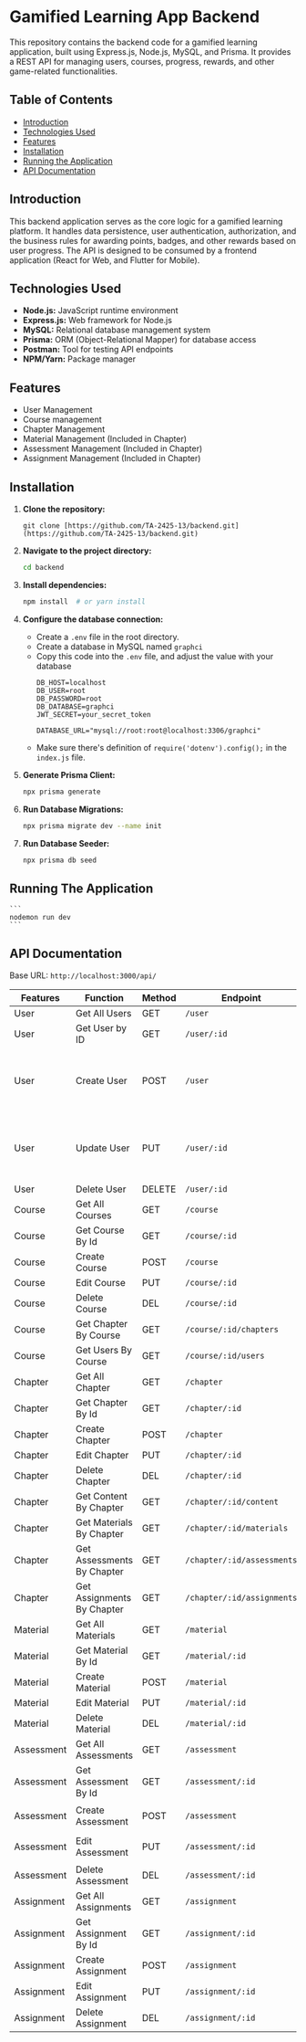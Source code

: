 # Gamified Learning App Backend

This repository contains the backend code for a gamified learning application, built using Express.js, Node.js, MySQL, and Prisma.  It provides a REST API for managing users, courses, progress, rewards, and other game-related functionalities.

## Table of Contents

- [Introduction](#introduction)
- [Technologies Used](#technologies-used)
- [Features](#features)
- [Installation](#installation)
- [Running the Application](#running-the-application)
- [API Documentation](#api-documentation)

## Introduction

This backend application serves as the core logic for a gamified learning platform. It handles data persistence, user authentication, authorization, and the business rules for awarding points, badges, and other rewards based on user progress.  The API is designed to be consumed by a frontend application (React for Web, and Flutter for Mobile).

## Technologies Used

- **Node.js:** JavaScript runtime environment
- **Express.js:** Web framework for Node.js
- **MySQL:** Relational database management system
- **Prisma:** ORM (Object-Relational Mapper) for database access
- **Postman:** Tool for testing API endpoints
- **NPM/Yarn:** Package manager

## Features

- User Management
- Course management
- Chapter Management
- Material Management (Included in Chapter)
- Assessment Management (Included in Chapter)
- Assignment Management (Included in Chapter)

## Installation

1. **Clone the repository:**

    ```
    git clone [https://github.com/TA-2425-13/backend.git](https://github.com/TA-2425-13/backend.git)
    ```

2. **Navigate to the project directory:**

    ```bash
   cd backend

3. **Install dependencies:**

    ```bash
   npm install  # or yarn install

4. **Configure the database connection:**

    - Create a `.env` file in the root directory.
    - Create a database in MySQL named `graphci`
    - Copy this code into the `.env` file, and adjust the value with your database
        ```
        DB_HOST=localhost
        DB_USER=root
        DB_PASSWORD=root
        DB_DATABASE=graphci
        JWT_SECRET=your_secret_token

        DATABASE_URL="mysql://root:root@localhost:3306/graphci"
        ```
    - Make sure there's definition of `require('dotenv').config();` in the `index.js` file.

4. **Generate Prisma Client:**

    ```bash
   npx prisma generate

5. **Run Database Migrations:**

    ```bash
   npx prisma migrate dev --name init

   
6. **Run Database Seeder:**

    ```bash
   npx prisma db seed

## Running The Application

    ```
    nodemon run dev
    ```

## API Documentation

Base URL:
`http://localhost:3000/api/`

| Features  | Function  | Method    | Endpoint      | Body      |
| --------  | --------- |---------- |-------------- | --------  |
| User      | Get All Users | GET       | `/user`       | -   |
| User    | Get User by ID | GET       | `/user/:id`   | -  |
| User    | Create User | POST      | `/user`       | `{name, username, password, role, studentId, points, student_course, student_badge, instructor_id, instructor_course}` |
| User    | Update User | PUT       | `/user/:id`   | `{name, username, password, role, studentId, points, student_course, student_badge, instructor_id, instructor_course}`    |
| User    | Delete User | DELETE    | `/user/:id`   |   -     |
| Course        | Get All Courses       | GET           | `/course`         | -                       |
| Course        | Get Course By Id      | GET           | `/course/:id`     | -                       |
| Course        | Create Course         | POST          | `/course`         | `{code, name}`          |
| Course        | Edit Course           | PUT           | `/course/:id`     | `{code, name}`          |
| Course        | Delete Course         | DEL           | `/course/:id`     | -                       |
| Course        | Get Chapter By Course | GET           | `/course/:id/chapters`    | -               |
| Course        | Get Users By Course   | GET           | `/course/:id/users`       | -               |
| Chapter       | Get All Chapter       | GET           | `/chapter`        | -                       |
| Chapter       | Get Chapter By Id     | GET           | `/chapter/:id`    | -                       |
| Chapter       | Create Chapter        | POST          | `/chapter`        | `{code, name}`          |
| Chapter       | Edit Chapter          | PUT           | `/chapter/:id`    | `{code, name}`          |
| Chapter       | Delete Chapter        | DEL           | `/chapter/:id`    | -                       |
| Chapter       | Get Content By Chapter        | GET   | `/chapter/:id/content `   | -               |
| Chapter       | Get Materials By Chapter      | GET   | `/chapter/:id/materials`  | -               |
| Chapter       | Get Assessments By Chapter    | GET   | `/chapter/:id/assessments`| -               |
| Chapter       | Get Assignments By Chapter    | GET   | `/chapter/:id/assignments`| -               |
| Material      | Get All Materials     | GET           | `/material`         | -                     |
| Material      | Get Material By Id    | GET           | `/material/:id`     | -                     |
| Material      | Create Material       | POST          | `/material`         | `{name, content}`     |
| Material      | Edit Material         | PUT           | `/material/:id`     | `{name, content}`     |
| Material      | Delete Material       | DEL           | `/material/:id`     | -                     |
| Assessment    | Get All Assessments   | GET           | `/assessment`       | -                     |
| Assessment    | Get Assessment By Id  | GET           | `/assessment/:id`   | -                     |
| Assessment    | Create Assessment     | POST          | `/assessment`       | `{instruction, order, question, answer}`          |
| Assessment    | Edit Assessment       | PUT           | `/assessment/:id`   | `{instruction, order, question, answer}`          |
| Assessment    | Delete Assessment     | DEL           | `/assessment/:id`   | -                     |
| Assignment    | Get All Assignments   | GET           | `/assignment`       | -                     |
| Assignment    | Get Assignment By Id  | GET           | `/assignment/:id`   | -                     |
| Assignment    | Create Assignment     | POST          | `/assignment`       | `{instruction, file}` |
| Assignment    | Edit Assignment       | PUT           | `/assignment/:id`   | `{instruction, file}` |
| Assignment    | Delete Assignment     | DEL           | `/assignment/:id`   | -                     |